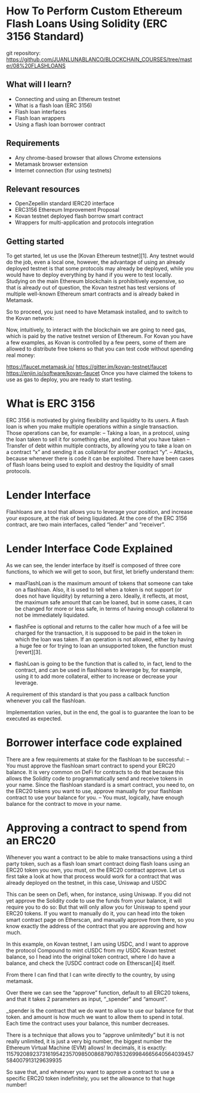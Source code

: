 # How To Perform Custom Ethereum Flash Loans Using Solidity (ERC 3156 Standard)

git repository:
https://github.com/JUANLUNABLANCO/BLOCKCHAIN_COURSES/tree/master/08%20FLASHLOANS

## What will I learn?

- Connecting and using an Ethereum testnet
- What is a flash loan (ERC 3156)
- Flash loan interfaces
- Flash loan wrappers
- Using a flash loan borrower contract

## Requirements

- Any chrome-based browser that allows Chrome extensions
- Metamask browser extension
- Internet connection (for using testnets)

## Relevant resources

- OpenZepellin standard IERC20 interface
- ERC3156 Ethereum Improvement Proposal
- Kovan testnet deployed flash borrow smart contract
- Wrappers for multi-application and protocols integration

## Getting started

To get started, let us use the [Kovan Ethereum testnet][1]. Any testnet would do the job, even a local one, however, the advantage of using an already deployed testnet is that some protocols may already be deployed, while you would have to deploy everything by hand if you were to test locally. Studying on the main Ethereum blockchain is prohibitively expensive, so that is already out of question, the Kovan testnet has test versions of multiple well-known Ethereum smart contracts and is already baked in Metamask.

So to proceed, you just need to have Metamask installed, and to switch to the Kovan network:

Now, intuitively, to interact with the blockchain we are going to need gas, which is paid by the native testnet version of Ethereum. For Kovan you have a few examples, as Kovan is controlled by a few peers, some of them are allowed to distribute free tokens so that you can test code without spending real money:

https://faucet.metamask.io/
https://gitter.im/kovan-testnet/faucet
https://enjin.io/software/kovan-faucet
Once you have claimed the tokens to use as gas to deploy, you are ready to start testing.

# What is ERC 3156

ERC 3156 is motivated by giving flexibility and liquidity to its users. A flash loan is when you make multiple operations within a single transaction. Those operations can be, for example: – Taking a loan, in a protocol, using the loan taken to sell it for something else, and lend what you have taken – Transfer of debt within multiple contracts, by allowing you to take a loan on a contract “x” and sending it as collateral for another contract “y”. – Attacks, because whenever there is code it can be exploited. There have been cases of flash loans being used to exploit and destroy the liquidity of small protocols.

# Lender Interface

Flashloans are a tool that allows you to leverage your position, and increase your exposure, at the risk of being liquidated. At the core of the ERC 3156 contract, are two main interfaces, called “lender” and “receiver”.

# Lender Interface Code Explained

As we can see, the lender interface by itself is composed of three core functions, to which we will get to soon, but first, let briefly understand them:

- maxFlashLoan is the maximum amount of tokens that someone can take on a flashloan. Also, it is used to tell when a token is not support (or does not have liquidity) by returning a zero. Ideally, it reflects, at most, the maximum safe amount that can be loaned, but in some cases, it can be changed for more or less safe, in terms of having enough collateral to not be immediately liquidated.

- flashFee is optional and returns to the caller how much of a fee will be charged for the transaction, it is supposed to be paid in the token in which the loan was taken. If an operation is not allowed, either by having a huge fee or for trying to loan an unsupported token, the function must [revert][3].

- flashLoan is going to be the function that is called to, in fact, lend to the contract, and can be used in flashloans to leverage by, for example, using it to add more collateral, either to increase or decrease your leverage.

A requirement of this standard is that you pass a callback function whenever you call the flashloan.

Implementation varies, but in the end, the goal is to guarantee the loan to be executed as expected.

# Borrower interface code explained

There are a few requirements at stake for the flashloan to be successful: – You must approve the flashloan smart contract to spend your ERC20 balance. It is very common on DeFi for contracts to do that because this allows the Solidity code to programmatically send and receive tokens in your name. Since the flashloan standard is a smart contract, you need to, on the ERC20 tokens you want to use, approve manually for your flashloan contract to use your balance for you. – You must, logically, have enough balance for the contract to move in your name.

# Approving a contract to spend from an ERC20

Whenever you want a contract to be able to make transactions using a third party token, such as a flash loan smart contract doing flash loans using an ERC20 token you own, you must, on the ERC20 contract approve. Let us first take a look at how that process would work for a contract that was already deployed on the testnet, in this case, Uniswap and USDC

This can be seen on Defi, when, for instance, using Uniswap. If you did not yet approve the Solidity code to use the funds from your balance, it will require you to do so:
But that will only allow you for Uniswap to spend your ERC20 tokens. If you want to manually do it, you can head into the token smart contract page on Etherscan, and manually approve from there, so you know exactly the address of the contract that you are approving and how much.

In this example, on Kovan testnet, I am using USDC, and I want to approve the protocol Compound to mint cUSDC from my USDC Kovan testnet balance, so I head into the original token contract, where I do have a balance, and check the [USDC contract code on Etherscan][4] itself.

From there I can find that I can write directly to the country, by using metamask.

Over there we can see the “approve” function, default to all ERC20 tokens, and that it takes 2 parameters as input, “\_spender” and “amount”.

\_spender is the contract that we do want to allow to use our balance for that token. and amount is how much we want to allow them to spend in total. Each time the contract uses your balance, this number decreases.

There is a technique that allows you to “approve unlimitedly” but it is not really unlimited, it is just a very big number, the biggest number the Ethereum Virtual Machine (EVM) allows! In decimals, it is exactly: 115792089237316195423570985008687907853269984665640564039457584007913129639935

So save that, and whenever you want to approve a contract to use a specific ERC20 token indefinitely, you set the allowance to that huge number!
